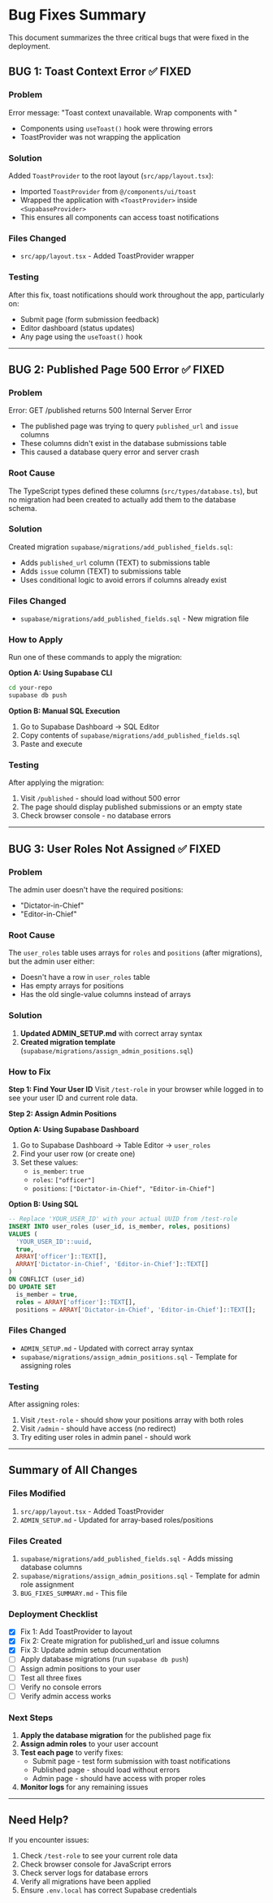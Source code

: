 # Bug Fixes Summary

This document summarizes the three critical bugs that were fixed in the deployment.

## BUG 1: Toast Context Error ✅ FIXED

### Problem
Error message: "Toast context unavailable. Wrap components with <ToastProvider>"
- Components using `useToast()` hook were throwing errors
- ToastProvider was not wrapping the application

### Solution
Added `ToastProvider` to the root layout (`src/app/layout.tsx`):
- Imported `ToastProvider` from `@/components/ui/toast`
- Wrapped the application with `<ToastProvider>` inside `<SupabaseProvider>`
- This ensures all components can access toast notifications

### Files Changed
- `src/app/layout.tsx` - Added ToastProvider wrapper

### Testing
After this fix, toast notifications should work throughout the app, particularly on:
- Submit page (form submission feedback)
- Editor dashboard (status updates)
- Any page using the `useToast()` hook

---

## BUG 2: Published Page 500 Error ✅ FIXED

### Problem
Error: GET /published returns 500 Internal Server Error
- The published page was trying to query `published_url` and `issue` columns
- These columns didn't exist in the database submissions table
- This caused a database query error and server crash

### Root Cause
The TypeScript types defined these columns (`src/types/database.ts`), but no migration had been created to actually add them to the database schema.

### Solution
Created migration `supabase/migrations/add_published_fields.sql`:
- Adds `published_url` column (TEXT) to submissions table
- Adds `issue` column (TEXT) to submissions table
- Uses conditional logic to avoid errors if columns already exist

### Files Changed
- `supabase/migrations/add_published_fields.sql` - New migration file

### How to Apply
Run one of these commands to apply the migration:

**Option A: Using Supabase CLI**
```bash
cd your-repo
supabase db push
```

**Option B: Manual SQL Execution**
1. Go to Supabase Dashboard → SQL Editor
2. Copy contents of `supabase/migrations/add_published_fields.sql`
3. Paste and execute

### Testing
After applying the migration:
1. Visit `/published` - should load without 500 error
2. The page should display published submissions or an empty state
3. Check browser console - no database errors

---

## BUG 3: User Roles Not Assigned ✅ FIXED

### Problem
The admin user doesn't have the required positions:
- "Dictator-in-Chief" 
- "Editor-in-Chief"

### Root Cause
The `user_roles` table uses arrays for `roles` and `positions` (after migrations), but the admin user either:
- Doesn't have a row in `user_roles` table
- Has empty arrays for positions
- Has the old single-value columns instead of arrays

### Solution
1. **Updated ADMIN_SETUP.md** with correct array syntax
2. **Created migration template** (`supabase/migrations/assign_admin_positions.sql`)

### How to Fix

**Step 1: Find Your User ID**
Visit `/test-role` in your browser while logged in to see your user ID and current role data.

**Step 2: Assign Admin Positions**

**Option A: Using Supabase Dashboard**
1. Go to Supabase Dashboard → Table Editor → `user_roles`
2. Find your user row (or create one)
3. Set these values:
   - `is_member`: `true`
   - `roles`: `["officer"]`
   - `positions`: `["Dictator-in-Chief", "Editor-in-Chief"]`

**Option B: Using SQL**
```sql
-- Replace 'YOUR_USER_ID' with your actual UUID from /test-role
INSERT INTO user_roles (user_id, is_member, roles, positions)
VALUES (
  'YOUR_USER_ID'::uuid, 
  true, 
  ARRAY['officer']::TEXT[], 
  ARRAY['Dictator-in-Chief', 'Editor-in-Chief']::TEXT[]
)
ON CONFLICT (user_id) 
DO UPDATE SET 
  is_member = true,
  roles = ARRAY['officer']::TEXT[],
  positions = ARRAY['Dictator-in-Chief', 'Editor-in-Chief']::TEXT[];
```

### Files Changed
- `ADMIN_SETUP.md` - Updated with correct array syntax
- `supabase/migrations/assign_admin_positions.sql` - Template for assigning roles

### Testing
After assigning roles:
1. Visit `/test-role` - should show your positions array with both roles
2. Visit `/admin` - should have access (no redirect)
3. Try editing user roles in admin panel - should work

---

## Summary of All Changes

### Files Modified
1. `src/app/layout.tsx` - Added ToastProvider
2. `ADMIN_SETUP.md` - Updated for array-based roles/positions

### Files Created
1. `supabase/migrations/add_published_fields.sql` - Adds missing database columns
2. `supabase/migrations/assign_admin_positions.sql` - Template for admin role assignment
3. `BUG_FIXES_SUMMARY.md` - This file

### Deployment Checklist

- [x] Fix 1: Add ToastProvider to layout
- [x] Fix 2: Create migration for published_url and issue columns
- [x] Fix 3: Update admin setup documentation
- [ ] Apply database migrations (run `supabase db push`)
- [ ] Assign admin positions to your user
- [ ] Test all three fixes
- [ ] Verify no console errors
- [ ] Verify admin access works

### Next Steps

1. **Apply the database migration** for the published page fix
2. **Assign admin roles** to your user account
3. **Test each page** to verify fixes:
   - Submit page - test form submission with toast notifications
   - Published page - should load without errors
   - Admin page - should have access with proper roles
4. **Monitor logs** for any remaining issues

---

## Need Help?

If you encounter issues:
1. Check `/test-role` to see your current role data
2. Check browser console for JavaScript errors
3. Check server logs for database errors
4. Verify all migrations have been applied
5. Ensure `.env.local` has correct Supabase credentials
